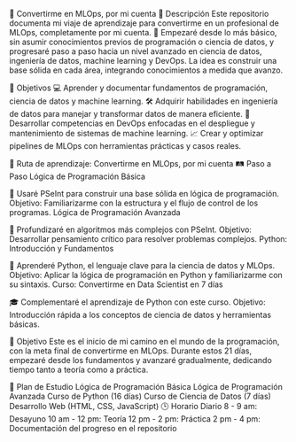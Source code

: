 🚀 Convertirme en MLOps, por mi cuenta
📘 Descripción
Este repositorio documenta mi viaje de aprendizaje para convertirme en un profesional de MLOps, completamente por mi cuenta. 🌱 Empezaré desde lo más básico, sin asumir conocimientos previos de programación o ciencia de datos, y progresaré paso a paso hacia un nivel avanzado en ciencia de datos, ingeniería de datos, machine learning y DevOps. La idea es construir una base sólida en cada área, integrando conocimientos a medida que avanzo.

🎯 Objetivos
💻 Aprender y documentar fundamentos de programación, ciencia de datos y machine learning.
🛠️ Adquirir habilidades en ingeniería de datos para manejar y transformar datos de manera eficiente.
🔧 Desarrollar competencias en DevOps enfocadas en el despliegue y mantenimiento de sistemas de machine learning.
📈 Crear y optimizar pipelines de MLOps con herramientas prácticas y casos reales.

🚀 Ruta de aprendizaje: Convertirme en MLOps, por mi cuenta
🛤️ Paso a Paso
Lógica de Programación Básica

📘 Usaré PSeInt para construir una base sólida en lógica de programación.
Objetivo: Familiarizarme con la estructura y el flujo de control de los programas.
Lógica de Programación Avanzada

📘 Profundizaré en algoritmos más complejos con PSeInt.
Objetivo: Desarrollar pensamiento crítico para resolver problemas complejos.
Python: Introducción y Fundamentos

🐍 Aprenderé Python, el lenguaje clave para la ciencia de datos y MLOps.
Objetivo: Aplicar la lógica de programación en Python y familiarizarme con su sintaxis.
Curso: Convertirme en Data Scientist en 7 días

🎓 Complementaré el aprendizaje de Python con este curso.
Objetivo: Introducción rápida a los conceptos de ciencia de datos y herramientas básicas.

🎯 Objetivo
Este es el inicio de mi camino en el mundo de la programación, con la meta final de convertirme en MLOps. Durante estos 21 días, empezaré desde los fundamentos y avanzaré gradualmente, dedicando tiempo tanto a teoría como a práctica.

📅 Plan de Estudio
Lógica de Programación Básica
Lógica de Programación Avanzada
Curso de Python (16 días)
Curso de Ciencia de Datos (7 días)
Desarrollo Web (HTML, CSS, JavaScript)
🕒 Horario Diario
8 - 9 am: Desayuno
10 am - 12 pm: Teoría
12 pm - 2 pm: Práctica
2 pm - 4 pm: Documentación del progreso en el repositorio
